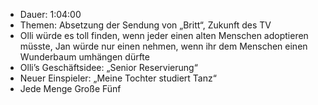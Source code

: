 - Dauer: 1:04:00
- Themen: Absetzung der Sendung von „Britt“, Zukunft des TV
- Olli würde es toll finden, wenn jeder einen alten Menschen adoptieren müsste, Jan würde nur einen nehmen, wenn ihr dem Menschen einen Wunderbaum umhängen dürfte
- Olli’s Geschäftsidee: „Senior Reservierung“
- Neuer Einspieler: „Meine Tochter studiert Tanz“
- Jede Menge Große Fünf
